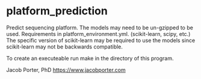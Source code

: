 # platform_prediction
Predict sequencing platform.
The models may need to be un-gzipped to be used.
Requirements in platform_environment.yml. (scikit-learn, scipy, etc.)
The specific version of scikit-learn may be required to use the models since scikit-learn may not be backwards compatible.

To create an executeable run make in the directory of this program.

Jacob Porter, PhD
https://www.jacobporter.com